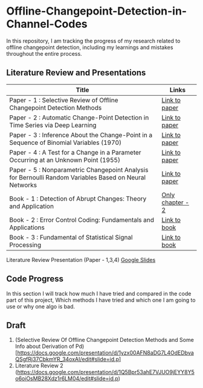 # Offline-Changepoint-Detection-in-Channel-Codes

In this repository, I am tracking the progress of my research related to offline changepoint detection, including my learnings and mistakes throughout the entire process.

## Literature Review and Presentations

| **Title**                                                                        | **Links**                                                                                                 |
| -------------------------------------------------------------------------------- | --------------------------------------------------------------------------------------------------------- |
| Paper - 1 : Selective Review of Offline Changepoint Detection Methods            | [Link to paper](https://www.sciencedirect.com/science/article/pii/S0165168419303494)                      |
| Paper - 2 : Automatic Change-Point Detection in Time Series via Deep Learning    | [Link to paper](https://arxiv.org/abs/2211.03860)                                                                  |
| Paper - 3 : Inference About the Change-Point in a Sequence of Binomial Variables (1970)    | [Link to paper]()                                                                  |
| Paper - 4 : A Test for a Change in a Parameter Occurring at an Unknown Point (1955)   | [Link to paper]()                                                                  |
| Paper - 5 : Nonparametric Changepoint Analysis for Bernoulli Random Variables Based on Neural Networks   | [Link to paper]()               |
| Book - 1 : Detection of Abrupt Changes: Theory and Application                   | [Only chapter - 2](https://people.irisa.fr/Michele.Basseville/kniga/kniga.pdf) |
| Book - 2 : Error Control Coding: Fundamentals and Applications                   | [Link to book](https://pg024ec.wordpress.com/wp-content/uploads/2013/09/error-control-coding-by-shu-lin.pdf)                |
| Book - 3 : Fundamental of Statistical Signal Processing                          | [Link to book]()                                                                                                   |


Literature Review Presentation (Paper - 1,3,4) [Google Slides](https://docs.google.com/presentation/d/1yzx00AFN8aDG7L4OdEDbvaQSgfRj37CbkmYR_34oxAI/edit#slide=id.g28aa7e56430_0_26) 



## Code Progress 
In this section I will track how much I have tried and compared in the code part of this project, Which methods I have tried and which one I am going to use or why one algo is bad. 

## Draft
1. (Selective Review Of Offline Changepoint Detection Methods and Some Info about Derivation of Pd)[https://docs.google.com/presentation/d/1yzx00AFN8aDG7L4OdEDbvaQSgfRj37CbkmYR_34oxAI/edit#slide=id.p]
2. Literature Review 2 (https://docs.google.com/presentation/d/1Q5Bpr53ahE7VJUO9jEYY8Y5o6oiOsMB28Xdz1r6LM04/edit#slide=id.p)
